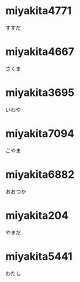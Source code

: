 # miyakita4771
すすだ

# miyakita4667
さくま

# miyakita3695
いわや

# miyakita7094
こやま

# miyakita6882
おおつか

# miyakita204
やまだ

# miyakita5441
わたし
